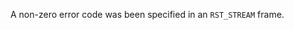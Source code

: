 
A non-zero error code was been specified in an `RST_STREAM` frame.

<a id="ERR_HTTP2_STREAM_SELF_DEPENDENCY"></a>
